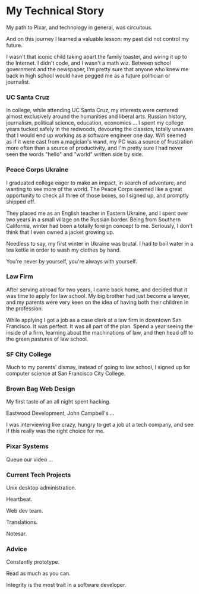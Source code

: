 # My Technical Story

My path to Pixar, and technology in general, was circuitous.

And on this journey I learned a valuable lesson: my past did not control my future.

I wasn't that iconic child taking apart the family toaster, and wiring it up to the Internet. I didn't code, and I wasn't a math wiz. Between school government and the newspaper, I'm pretty sure that anyone who knew me back in high school would have pegged me as a future politician or journalist.

### UC Santa Cruz

In college, while attending UC Santa Cruz, my interests were centered almost exclusively around the humanities and liberal arts. Russian history, journalism, political science, education, economics ... I spent my college years tucked safely in the redwoods, devouring the classics, totally unaware that I would end up working as a software engineer one day. Wifi seemed as if it were cast from a magician's wand, my PC was a source of frustration more often than a source of productivity, and I'm pretty sure I had never seen the words "hello" and "world" written side by side.


### Peace Corps Ukraine

I graduated college eager to make an impact, in search of adventure, and wanting to see more of the world. The Peace Corps seemed like a great opportunity to check all three of those boxes, so I signed up, and promptly shipped off.

They placed me as an English teacher in Eastern Ukraine, and I spent over two years in a small village on the Russian border. Being from Southern California, winter had been a totally foreign concept to me. Seriously, I don't think that I even owned a jacket growing up.

Needless to say, my first winter in Ukraine was brutal. I had to boil water in a tea kettle in order to wash my clothes by hand.

You're never by yourself, you're always with yourself.


### Law Firm

After serving abroad for two years, I came back home, and decided that it was time to apply for law school. My big brother had just become a lawyer, and my parents were very keen on the idea of having both their children in the profession.

While applying I got a job as a case clerk at a law firm in downtown San Francisco. It was perfect. It was all part of the plan. Spend a year seeing the inside of a firm, learning about the machinations of law, and then head off to the green pastures of law school.


### SF City College

Much to my parents' dismay, instead of going to law school, I signed up for computer science at San Francisco City College.


### Brown Bag Web Design

My first taste of an all night spent hacking.

Eastwood Development, John Campbell's ...

I was interviewing like crazy, hungry to get a job at a tech company, and see if this really was the right choice for me.


### Pixar Systems

Queue our video ...


### Current Tech Projects

Unix desktop administration.

Heartbeat.

Web dev team.

Translations.

Notesar.

### Advice

Constantly prototype.

Read as much as you can.

Integrity is the most trait in a software developer.
